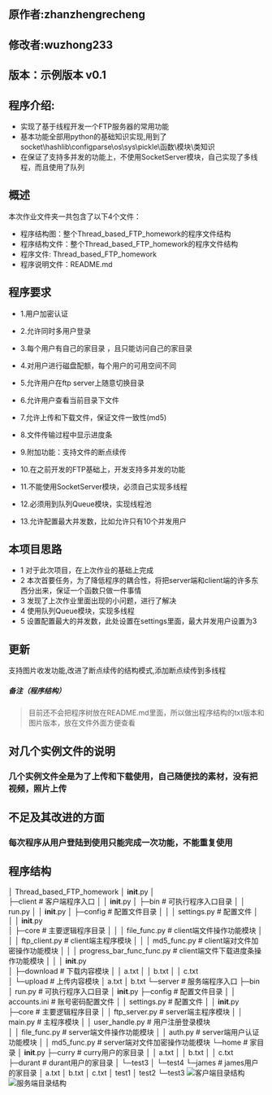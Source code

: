 ## 原作者:zhanzhengrecheng
## 修改者:wuzhong233
## 版本：示例版本 v0.1
## 程序介绍:
- 实现了基于线程开发一个FTP服务器的常用功能
- 基本功能全部用python的基础知识实现,用到了socket\hashlib\configparse\os\sys\pickle\函数\模块\类知识
- 在保证了支持多并发的功能上，不使用SocketServer模块，自己实现了多线程，而且使用了队列
 
## 概述
本次作业文件夹一共包含了以下4个文件：
- 程序结构图：整个Thread_based_FTP_homework的程序文件结构
- 程序结构文件：整个Thread_based_FTP_homework的程序文件结构
- 程序文件: Thread_based_FTP_homework
- 程序说明文件：README.md
 
## 程序要求
- 1.用户加密认证
- 2.允许同时多用户登录
- 3.每个用户有自己的家目录 ，且只能访问自己的家目录
- 4.对用户进行磁盘配额，每个用户的可用空间不同
- 5.允许用户在ftp server上随意切换目录
- 6.允许用户查看当前目录下文件
- 7.允许上传和下载文件，保证文件一致性(md5)
- 8.文件传输过程中显示进度条
- 9.附加功能：支持文件的断点续传
 
- 10.在之前开发的FTP基础上，开发支持多并发的功能 
- 11.不能使用SocketServer模块，必须自己实现多线程 
- 12.必须用到队列Queue模块，实现线程池 
- 13.允许配置最大并发数，比如允许只有10个并发用户
 
## 本项目思路
- 1 对于此次项目，在上次作业的基础上完成
- 2 本次首要任务，为了降低程序的耦合性，将把server端和client端的许多东西分出来，保证一个函数只做一件事情
- 3 发现了上次作业里面出现的小问题，进行了解决
- 4 使用队列Queue模块，实现多线程
- 5 设置配置最大的并发数，此处设置在settings里面，最大并发用户设置为3
## 更新 
 支持图片收发功能,改进了断点续传的结构模式,添加断点续传到多线程

##### 备注（程序结构）
> 目前还不会把程序树放在README.md里面，所以做出程序结构的txt版本和图片版本，放在文件外面方便查看
 
## 对几个实例文件的说明
### 几个实例文件全是为了上传和下载使用，自己随便找的素材，没有把视频，照片上传
 
## 不足及其改进的方面
### 每次程序从用户登陆到使用只能完成一次功能，不能重复使用
 
## 程序结构
 
 
│  Thread_based_FTP_homework
│  __init__.py
│  
├─client                # 客户端程序入口
│  │  __init__.py
│  ├─bin                # 可执行程序入口目录
│  │      run.py
│  │      __init__.py
│  ├─config             # 配置文件目录
│  │  │  settings.py    # 配置文件
│  │  │  __init__.py       
│  ├─core                          # 主要逻辑程序目录
│  │  │  file_func.py              # client端文件操作功能模块
│  │  │  ftp_client.py             # client端主程序模块
│  │  │  md5_func.py               # client端对文件加密操作功能模块
│  │  │  progress_bar_func_func.py # client端文件下载进度条操作功能模块
│  │  │  __init__.py       
│  ├─download           # 下载内容模块
│  │      a.txt
│  │      b.txt
│  │      c.txt  
│  └─upload             # 上传内容模块
│          a.txt
│          b.txt
└─server                 # 服务端程序入口
    ├─bin
    │      run.py        # 可执行程序入口目录
    │      __init__.py 
    ├─config             # 配置文件目录
    │  │  accounts.ini   # 账号密码配置文件
    │  │  settings.py    # 配置文件
    │  │  __init__.py        
    ├─core               # 主要逻辑程序目录
    │  │  ftp_server.py  # server端主程序模块
    │  │  main.py        # 主程序模块
    │  │  user_handle.py # 用户注册登录模块  
    │  │  file_func.py   # server端文件操作功能模块
    │  │  auth.py   	 # server端用户认证功能模块
    │  │  md5_func.py    # server端对文件加密操作功能模块
    └─home               # 家目录
        │  __init__.py
        ├─curry          # curry用户的家目录
        │  │  a.txt
        │  │  b.txt
        │  │  c.txt
        ├─durant         # durant用户的家目录
        │  └─test3
        │  └─test4
        └─james           # james用户的家目录
            │  a.txt
            │  b.txt
            │  c.txt
            │  test1
            │  test2
            └─test3
            <img src='' alt='客户端目录结构'/><img src='' alt='服务端目录结构'/>

